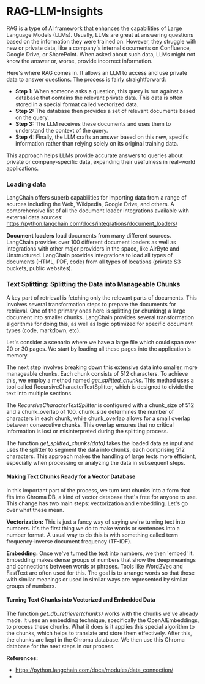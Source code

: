 # RAG-LLM-Insights

RAG is a type of AI framework that enhances the capabilities of Large Language Models (LLMs). Usually, LLMs are great at answering questions based on the information they were trained on. However, they struggle with new or private data, like a company's internal documents on Confluence, Google Drive, or SharePoint. When asked about such data, LLMs might not know the answer or, worse, provide incorrect information.

Here's where RAG comes in. It allows an LLM to access and use private data to answer questions. The process is fairly straightforward:

- **Step 1:** When someone asks a question, this query is run against a database that contains the relevant private data. This data is often stored in a special format called vectorized data.
- **Step 2:** The database then provides a set of relevant documents based on the query.
- **Step 3:** The LLM receives these documents and uses them to understand the context of the query.
- **Step 4:** Finally, the LLM crafts an answer based on this new, specific information rather than relying solely on its original training data.
  
This approach helps LLMs provide accurate answers to queries about private or company-specific data, expanding their usefulness in real-world applications.

### Loading data
LangChain offers superb capabilities for importing data from a range of sources including the Web, Wikipedia, Google Drive, and others. A comprehensive list of all the document loader integrations available with external data sources: https://python.langchain.com/docs/integrations/document_loaders/

**Document loaders** load documents from many different sources. LangChain provides over 100 different document loaders as well as integrations with other major providers in the space, like AirByte and Unstructured. LangChain provides integrations to load all types of documents (HTML, PDF, code) from all types of locations (private S3 buckets, public websites).

### Text Splitting: Splitting the Data into Manageable Chunks
A key part of retrieval is fetching only the relevant parts of documents. This involves several transformation steps to prepare the documents for retrieval. One of the primary ones here is splitting (or chunking) a large document into smaller chunks. LangChain provides several transformation algorithms for doing this, as well as logic optimized for specific document types (code, markdown, etc).

Let's consider a scenario where we have a large file which could span over 20 or 30 pages. We start by loading all these pages into the application's memory.

The next step involves breaking down this extensive data into smaller, more manageable chunks. Each chunk consists of 512 characters. To achieve this, we employ a method named *get_splitted_chunks*. This method uses a tool called RecursiveCharacterTextSplitter, which is designed to divide the text into multiple sections.

The *RecursiveCharacterTextSplitter* is configured with a chunk_size of 512 and a chunk_overlap of 100. chunk_size determines the number of characters in each chunk, while chunk_overlap allows for a small overlap between consecutive chunks. This overlap ensures that no critical information is lost or misinterpreted during the splitting process.

The function *get_splitted_chunks(data)* takes the loaded data as input and uses the splitter to segment the data into chunks, each comprising 512 characters. This approach makes the handling of large texts more efficient, especially when processing or analyzing the data in subsequent steps.

#### Making Text Chunks Ready for a Vector Database
In this important part of the process, we turn text chunks into a form that fits into Chroma DB, a kind of vector database that's free for anyone to use. This change has two main steps: vectorization and embedding. Let's go over what these mean.

**Vectorization:** This is just a fancy way of saying we're turning text into numbers. It's the first thing we do to make words or sentences into a number format. A usual way to do this is with something called term frequency-inverse document frequency (TF-IDF).

**Embedding:** Once we've turned the text into numbers, we then 'embed' it. Embedding makes dense groups of numbers that show the deep meanings and connections between words or phrases. Tools like Word2Vec and FastText are often used for this. The goal is to arrange words so that those with similar meanings or used in similar ways are represented by similar groups of numbers.

#### Turning Text Chunks into Vectorized and Embedded Data
The function *get_db_retriever(chunks)* works with the chunks we've already made. It uses an embedding technique, specifically the OpenAIEmbeddings, to process these chunks. What it does is it applies this special algorithm to the chunks, which helps to translate and store them effectively. After this, the chunks are kept in the Chroma database. We then use this Chroma database for the next steps in our process.


**References:**
- https://python.langchain.com/docs/modules/data_connection/
- 
